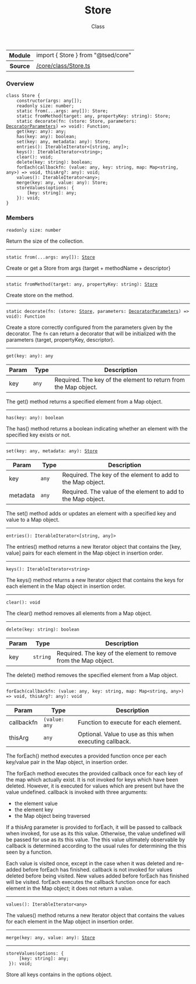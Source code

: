 
<header class="symbol-info-header"><h1 id="store">Store</h1><label class="symbol-info-type-label class">Class</label></header>
<!-- summary -->
<section class="symbol-info"><table class="is-full-width"><tbody><tr><th>Module</th><td><div class="lang-typescript"><span class="token keyword">import</span> { Store }&nbsp;<span class="token keyword">from</span>&nbsp;<span class="token string">"@tsed/core"</span></div></td></tr><tr><th>Source</th><td><a href="https://github.com/Romakita/ts-express-decorators/blob/v4.0.0/src//core/class/Store.ts#L0-L0">/core/class/Store.ts</a></td></tr></tbody></table></section>
<!-- overview -->


### Overview


<pre><code class="typescript-lang "><span class="token keyword">class</span> Store <span class="token punctuation">{</span>
    <span class="token keyword">constructor</span><span class="token punctuation">(</span>args<span class="token punctuation">:</span> <span class="token keyword">any</span><span class="token punctuation">[</span><span class="token punctuation">]</span><span class="token punctuation">)</span><span class="token punctuation">;</span>
    <span class="token keyword">readonly</span> size<span class="token punctuation">:</span> <span class="token keyword">number</span><span class="token punctuation">;</span>
    <span class="token keyword">static</span> <span class="token keyword">from</span><span class="token punctuation">(</span>...args<span class="token punctuation">:</span> <span class="token keyword">any</span><span class="token punctuation">[</span><span class="token punctuation">]</span><span class="token punctuation">)</span><span class="token punctuation">:</span> Store<span class="token punctuation">;</span>
    <span class="token keyword">static</span> <span class="token function">fromMethod</span><span class="token punctuation">(</span>target<span class="token punctuation">:</span> <span class="token keyword">any</span><span class="token punctuation">,</span> propertyKey<span class="token punctuation">:</span> <span class="token keyword">string</span><span class="token punctuation">)</span><span class="token punctuation">:</span> Store<span class="token punctuation">;</span>
    <span class="token keyword">static</span> <span class="token function">decorate</span><span class="token punctuation">(</span>fn<span class="token punctuation">:</span> <span class="token punctuation">(</span>store<span class="token punctuation">:</span> Store<span class="token punctuation">,</span> parameters<span class="token punctuation">:</span> <a href="#api/core/decoratorparameters"><span class="token">DecoratorParameters</span></a><span class="token punctuation">)</span> => <span class="token keyword">void</span><span class="token punctuation">)</span><span class="token punctuation">:</span> Function<span class="token punctuation">;</span>
    get<T><span class="token punctuation">(</span>key<span class="token punctuation">:</span> <span class="token keyword">any</span><span class="token punctuation">)</span><span class="token punctuation">:</span> <span class="token keyword">any</span><span class="token punctuation">;</span>
    <span class="token function">has</span><span class="token punctuation">(</span>key<span class="token punctuation">:</span> <span class="token keyword">any</span><span class="token punctuation">)</span><span class="token punctuation">:</span> <span class="token keyword">boolean</span><span class="token punctuation">;</span>
    <span class="token function">set</span><span class="token punctuation">(</span>key<span class="token punctuation">:</span> <span class="token keyword">any</span><span class="token punctuation">,</span> metadata<span class="token punctuation">:</span> <span class="token keyword">any</span><span class="token punctuation">)</span><span class="token punctuation">:</span> Store<span class="token punctuation">;</span>
    <span class="token function">entries</span><span class="token punctuation">(</span><span class="token punctuation">)</span><span class="token punctuation">:</span> IterableIterator<<span class="token punctuation">[</span><span class="token keyword">string</span><span class="token punctuation">,</span> <span class="token keyword">any</span><span class="token punctuation">]</span>><span class="token punctuation">;</span>
    <span class="token function">keys</span><span class="token punctuation">(</span><span class="token punctuation">)</span><span class="token punctuation">:</span> IterableIterator<<span class="token keyword">string</span>><span class="token punctuation">;</span>
    <span class="token function">clear</span><span class="token punctuation">(</span><span class="token punctuation">)</span><span class="token punctuation">:</span> <span class="token keyword">void</span><span class="token punctuation">;</span>
    <span class="token function">delete</span><span class="token punctuation">(</span>key<span class="token punctuation">:</span> <span class="token keyword">string</span><span class="token punctuation">)</span><span class="token punctuation">:</span> <span class="token keyword">boolean</span><span class="token punctuation">;</span>
    <span class="token function">forEach</span><span class="token punctuation">(</span>callbackfn<span class="token punctuation">:</span> <span class="token punctuation">(</span>value<span class="token punctuation">:</span> <span class="token keyword">any</span><span class="token punctuation">,</span> key<span class="token punctuation">:</span> <span class="token keyword">string</span><span class="token punctuation">,</span> map<span class="token punctuation">:</span> Map<<span class="token keyword">string</span><span class="token punctuation">,</span> <span class="token keyword">any</span>><span class="token punctuation">)</span> => <span class="token keyword">void</span><span class="token punctuation">,</span> thisArg?<span class="token punctuation">:</span> <span class="token keyword">any</span><span class="token punctuation">)</span><span class="token punctuation">:</span> <span class="token keyword">void</span><span class="token punctuation">;</span>
    <span class="token function">values</span><span class="token punctuation">(</span><span class="token punctuation">)</span><span class="token punctuation">:</span> IterableIterator<<span class="token keyword">any</span>><span class="token punctuation">;</span>
    <span class="token function">merge</span><span class="token punctuation">(</span>key<span class="token punctuation">:</span> <span class="token keyword">any</span><span class="token punctuation">,</span> value<span class="token punctuation">:</span> <span class="token keyword">any</span><span class="token punctuation">)</span><span class="token punctuation">:</span> Store<span class="token punctuation">;</span>
    <span class="token function">storeValues</span><span class="token punctuation">(</span>options<span class="token punctuation">:</span> <span class="token punctuation">{</span>
        <span class="token punctuation">[</span>key<span class="token punctuation">:</span> <span class="token keyword">string</span><span class="token punctuation">]</span><span class="token punctuation">:</span> <span class="token keyword">any</span><span class="token punctuation">;</span>
    <span class="token punctuation">}</span><span class="token punctuation">)</span><span class="token punctuation">:</span> <span class="token keyword">void</span><span class="token punctuation">;</span>
<span class="token punctuation">}</span></code></pre>


<!-- Parameters -->

<!-- Description -->

<!-- Members -->







### Members



<div class="method-overview">
<pre><code class="typescript-lang "><span class="token keyword">readonly</span> size<span class="token punctuation">:</span> <span class="token keyword">number</span></code></pre>
</div>


Return the size of the collection.



<hr/>



<div class="method-overview">
<pre><code class="typescript-lang "><span class="token keyword">static</span> <span class="token keyword">from</span><span class="token punctuation">(</span>...args<span class="token punctuation">:</span> <span class="token keyword">any</span><span class="token punctuation">[</span><span class="token punctuation">]</span><span class="token punctuation">)</span><span class="token punctuation">:</span> <a href="#api/core/store"><span class="token">Store</span></a></code></pre>
</div>


Create or get a Store from args {target + methodName + descriptor}



<hr/>



<div class="method-overview">
<pre><code class="typescript-lang "><span class="token keyword">static</span> <span class="token function">fromMethod</span><span class="token punctuation">(</span>target<span class="token punctuation">:</span> <span class="token keyword">any</span><span class="token punctuation">,</span> propertyKey<span class="token punctuation">:</span> <span class="token keyword">string</span><span class="token punctuation">)</span><span class="token punctuation">:</span> <a href="#api/core/store"><span class="token">Store</span></a></code></pre>
</div>


Create store on the method.



<hr/>



<div class="method-overview">
<pre><code class="typescript-lang "><span class="token keyword">static</span> <span class="token function">decorate</span><span class="token punctuation">(</span>fn<span class="token punctuation">:</span> <span class="token punctuation">(</span>store<span class="token punctuation">:</span> <a href="#api/core/store"><span class="token">Store</span></a><span class="token punctuation">,</span> parameters<span class="token punctuation">:</span> <a href="#api/core/decoratorparameters"><span class="token">DecoratorParameters</span></a><span class="token punctuation">)</span> => <span class="token keyword">void</span><span class="token punctuation">)</span><span class="token punctuation">:</span> Function</code></pre>
</div>


Create a store correctly configured from the parameters given by the decorator.
The `fn` can return a decorator that will be initialized with the parameters (target, propertyKey, descriptor).



<hr/>



<div class="method-overview">
<pre><code class="typescript-lang ">get<T><span class="token punctuation">(</span>key<span class="token punctuation">:</span> <span class="token keyword">any</span><span class="token punctuation">)</span><span class="token punctuation">:</span> <span class="token keyword">any</span></code></pre>
</div>


Param | Type | Description
---|---|---
 key|<code>any</code>|Required. The key of the element to return from the Map object.





The get() method returns a specified element from a Map object.



<hr/>



<div class="method-overview">
<pre><code class="typescript-lang "><span class="token function">has</span><span class="token punctuation">(</span>key<span class="token punctuation">:</span> <span class="token keyword">any</span><span class="token punctuation">)</span><span class="token punctuation">:</span> <span class="token keyword">boolean</span></code></pre>
</div>


The has() method returns a boolean indicating whether an element with the specified key exists or not.



<hr/>



<div class="method-overview">
<pre><code class="typescript-lang "><span class="token function">set</span><span class="token punctuation">(</span>key<span class="token punctuation">:</span> <span class="token keyword">any</span><span class="token punctuation">,</span> metadata<span class="token punctuation">:</span> <span class="token keyword">any</span><span class="token punctuation">)</span><span class="token punctuation">:</span> <a href="#api/core/store"><span class="token">Store</span></a></code></pre>
</div>


Param | Type | Description
---|---|---
 key|<code>any</code>|Required. The key of the element to add to the Map object.
 metadata|<code>any</code>|Required. The value of the element to add to the Map object.





The set() method adds or updates an element with a specified key and value to a Map object.



<hr/>



<div class="method-overview">
<pre><code class="typescript-lang "><span class="token function">entries</span><span class="token punctuation">(</span><span class="token punctuation">)</span><span class="token punctuation">:</span> IterableIterator<<span class="token punctuation">[</span><span class="token keyword">string</span><span class="token punctuation">,</span> <span class="token keyword">any</span><span class="token punctuation">]</span>></code></pre>
</div>


The entries() method returns a new Iterator object that contains the [key, value] pairs for each element in the Map object in insertion order.



<hr/>



<div class="method-overview">
<pre><code class="typescript-lang "><span class="token function">keys</span><span class="token punctuation">(</span><span class="token punctuation">)</span><span class="token punctuation">:</span> IterableIterator<<span class="token keyword">string</span>></code></pre>
</div>


The keys() method returns a new Iterator object that contains the keys for each element in the Map object in insertion order.



<hr/>



<div class="method-overview">
<pre><code class="typescript-lang "><span class="token function">clear</span><span class="token punctuation">(</span><span class="token punctuation">)</span><span class="token punctuation">:</span> <span class="token keyword">void</span></code></pre>
</div>


The clear() method removes all elements from a Map object.



<hr/>



<div class="method-overview">
<pre><code class="typescript-lang "><span class="token function">delete</span><span class="token punctuation">(</span>key<span class="token punctuation">:</span> <span class="token keyword">string</span><span class="token punctuation">)</span><span class="token punctuation">:</span> <span class="token keyword">boolean</span></code></pre>
</div>


Param | Type | Description
---|---|---
 key|<code>string</code>|Required. The key of the element to remove from the Map object.





The delete() method removes the specified element from a Map object.



<hr/>



<div class="method-overview">
<pre><code class="typescript-lang "><span class="token function">forEach</span><span class="token punctuation">(</span>callbackfn<span class="token punctuation">:</span> <span class="token punctuation">(</span>value<span class="token punctuation">:</span> <span class="token keyword">any</span><span class="token punctuation">,</span> key<span class="token punctuation">:</span> <span class="token keyword">string</span><span class="token punctuation">,</span> map<span class="token punctuation">:</span> Map<<span class="token keyword">string</span><span class="token punctuation">,</span> <span class="token keyword">any</span>><span class="token punctuation">)</span> => <span class="token keyword">void</span><span class="token punctuation">,</span> thisArg?<span class="token punctuation">:</span> <span class="token keyword">any</span><span class="token punctuation">)</span><span class="token punctuation">:</span> <span class="token keyword">void</span></code></pre>
</div>


Param | Type | Description
---|---|---
 callbackfn|<code>(value: any</code>|Function to execute for each element.
 thisArg|<code>any</code>|Optional. Value to use as this when executing callback.





The forEach() method executes a provided function once per each key/value pair in the Map object, in insertion order.

The forEach method executes the provided callback once for each key of the map which actually exist. It is not invoked for keys which have been deleted. However, it is executed for values which are present but have the value undefined.
callback is invoked with three arguments:

* the element value
* the element key
* the Map object being traversed

If a thisArg parameter is provided to forEach, it will be passed to callback when invoked, for use as its this value.  Otherwise, the value undefined will be passed for use as its this value.  The this value ultimately observable by callback is determined according to the usual rules for determining the this seen by a function.

Each value is visited once, except in the case when it was deleted and re-added before forEach has finished. callback is not invoked for values deleted before being visited. New values added before forEach has finished will be visited.
forEach executes the callback function once for each element in the Map object; it does not return a value.




<hr/>



<div class="method-overview">
<pre><code class="typescript-lang "><span class="token function">values</span><span class="token punctuation">(</span><span class="token punctuation">)</span><span class="token punctuation">:</span> IterableIterator<<span class="token keyword">any</span>></code></pre>
</div>


The values() method returns a new Iterator object that contains the values for each element in the Map object in insertion order.



<hr/>



<div class="method-overview">
<pre><code class="typescript-lang "><span class="token function">merge</span><span class="token punctuation">(</span>key<span class="token punctuation">:</span> <span class="token keyword">any</span><span class="token punctuation">,</span> value<span class="token punctuation">:</span> <span class="token keyword">any</span><span class="token punctuation">)</span><span class="token punctuation">:</span> <a href="#api/core/store"><span class="token">Store</span></a></code></pre>
</div>




<hr/>



<div class="method-overview">
<pre><code class="typescript-lang "><span class="token function">storeValues</span><span class="token punctuation">(</span>options<span class="token punctuation">:</span> <span class="token punctuation">{</span>
     <span class="token punctuation">[</span>key<span class="token punctuation">:</span> <span class="token keyword">string</span><span class="token punctuation">]</span><span class="token punctuation">:</span> <span class="token keyword">any</span><span class="token punctuation">;</span>
 <span class="token punctuation">}</span><span class="token punctuation">)</span><span class="token punctuation">:</span> <span class="token keyword">void</span><span class="token punctuation">;</span></code></pre>
</div>


Store all keys contains in the options object.







